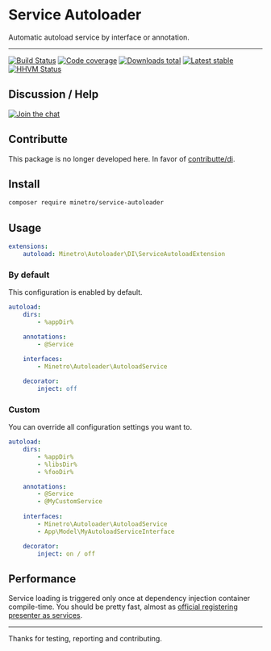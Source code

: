 # Service Autoloader

Automatic autoload service by interface or annotation.

-----

[![Build Status](https://img.shields.io/travis/minetro/service-autoloader.svg?style=flat-square)](https://travis-ci.org/minetro/service-autoloader)
[![Code coverage](https://img.shields.io/coveralls/minetro/service-autoloader.svg?style=flat-square)](https://coveralls.io/r/minetro/service-autoloader)
[![Downloads total](https://img.shields.io/packagist/dt/minetro/service-autoloader.svg?style=flat-square)](https://packagist.org/packages/minetro/service-autoloader)
[![Latest stable](https://img.shields.io/packagist/v/minetro/service-autoloader.svg?style=flat-square)](https://packagist.org/packages/minetro/service-autoloader)
[![HHVM Status](https://img.shields.io/hhvm/minetro/service-autoloader.svg?style=flat-square)](http://hhvm.h4cc.de/package/minetro/service-autoloader)

## Discussion / Help

[![Join the chat](https://img.shields.io/gitter/room/minetro/nette.svg?style=flat-square)](https://gitter.im/minetro/nette?utm_source=badge&utm_medium=badge&utm_campaign=pr-badge&utm_content=badge)

## Contributte

This package is no longer developed here. In favor of [contributte/di](https://github.com/contributte/di). 

## Install

```sh
composer require minetro/service-autoloader
```

## Usage

```yaml
extensions:
    autoload: Minetro\Autoloader\DI\ServiceAutoloadExtension
```

### By default

This configuration is enabled by default.

```yaml
autoload:
    dirs:
        - %appDir%

    annotations:
        - @Service
        
    interfaces:
        - Minetro\Autoloader\AutoloadService

    decorator:
        inject: off
```

### Custom

You can override all configuration settings you want to.

```yaml
autoload:
    dirs:
        - %appDir%
        - %libsDir%
        - %fooDir%

    annotations:
        - @Service
        - @MyCustomService
        
    interfaces:
        - Minetro\Autoloader\AutoloadService
        - App\Model\MyAutoloadServiceInterface

    decorator:
        inject: on / off
```

## Performance

Service loading is triggered only once at dependency injection container compile-time. You should be pretty fast, 
almost as [official registering presenter as services](https://api.nette.org/2.4/source-Bridges.ApplicationDI.ApplicationExtension.php.html#121-160).

-----

Thanks for testing, reporting and contributing.
